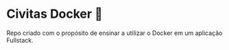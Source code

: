 # Civitas Docker 🐳️
Repo criado com o propósito de ensinar a utilizar o Docker em um aplicação Fullstack.
